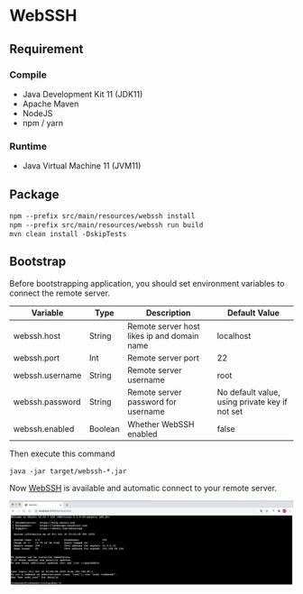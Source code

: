 # WebSSH

## Requirement

### Compile

- Java Development Kit 11 (JDK11)
- Apache Maven
- NodeJS
- npm / yarn

### Runtime

- Java Virtual Machine 11 (JVM11)

## Package

```shell
npm --prefix src/main/resources/webssh install 
npm --prefix src/main/resources/webssh run build
mvn clean install -DskipTests
```

## Bootstrap

Before bootstrapping application, you should set environment variables to connect the remote server.

|Variable|Type|Description|Default Value|
|---|---|----|---|
|webssh.host|String|Remote server host likes ip and domain name|localhost|
|webssh.port|Int|Remote server port|22|
|webssh.username|String|Remote server username|root|
|webssh.password|String|Remote server password for username|No default value, using private key if not set|
|webssh.enabled|Boolean|Whether WebSSH enabled|false|

Then execute this command

```shell
java -jar target/webssh-*.jar
```

Now [WebSSH](http://localhost:8080/terminal.html) is available and automatic connect to your remote server.

![Welcome](image/419DF6D1-1A5A-4B53-A00A-5B45C3EFF082.png)
